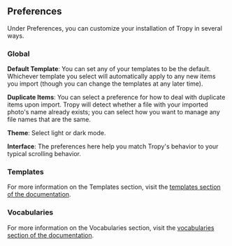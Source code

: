 ## Preferences

Under Preferences, you can customize your installation of Tropy in several ways.

### Global

**Default Template**: You can set any of your templates to be the default. Whichever template you select will automatically apply to any new items you import \(though you can change the templates at any later time\).

**Duplicate Items**: You can select a preference for how to deal with duplicate items upon import. Tropy will detect whether a file with your imported photo's name already exists; you can select how you want to manage any file names that are the same.

**Theme**: Select light or dark mode. 

**Interface**: The preferences here help you match Tropy's behavior to your typical scrolling behavior.

### Templates

For more information on the Templates section, visit the [templates section of the documentation](//using_tropy/templates/using-templates.md).

### Vocabularies

For more information on the Vocabularies section, visit the [vocabularies section of the documentation](/using_tropy/templates/vocabularies.md).

